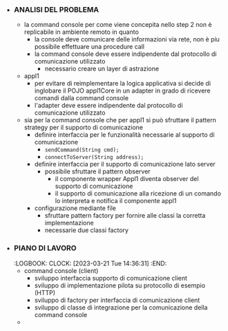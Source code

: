 - ### ANALISI DEL PROBLEMA
	- la command console per come viene concepita nello step 2 non è replicabile in ambiente remoto in quanto
		- la console deve comunicare delle informazioni via rete, non è piu possibile effettuare una procedure call
		- la command console deve essere indipendente dal protocollo di comunicazione utilizzato
			- necessario creare un layer di astrazione
	- appl1
		- per evitare di reimplementare la logica applicativa si decide di inglobare il POJO appl1Core in un adapter in grado di ricevere comandi dalla command console
		- l'adapter deve essere indipendente dal protocollo di comunicazione utilizzato
	- sia per la command console che per appl1 si può sfruttare il pattern strategy per il supporto di comunicazione
		- definire interfaccia per le funzionalità necessarie al supporto di comunicazione
			- `sendCommand(String cmd);`
			- `connectToServer(String address);`
		- definire interfaccia per il supporto di comunicazione lato server
			- possibile sfruttare il pattern observer
				- il componente wrapper Appl1 diventa observer del supporto di comunicazione
				- il supporto di comunicazione alla ricezione di un comando lo interpreta e notifica il componente appl1
		- configurazione mediante file
			- sfruttare pattern factory per fornire alle classi la corretta implementazione
			- necessarie due classi factory
- ### PIANO DI LAVORO
  :LOGBOOK:
  CLOCK: [2023-03-21 Tue 14:36:31]
  :END:
	- command console (client)
		- sviluppo interfaccia supporto di comunicazione client
		- sviluppo di implementazione pilota su protocollo di esempio (HTTP)
		- sviluppo di factory per interfaccia di comunicazione client
		- sviluppo di classe di integrazione per la comunicazione della command console
	-